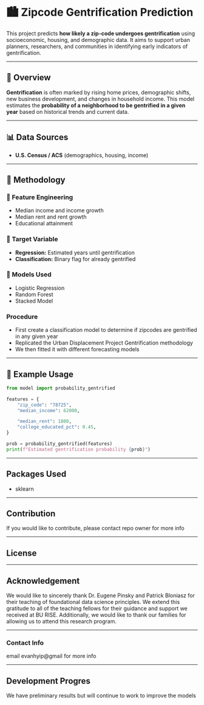 # 🏙️ Zipcode Gentrification Prediction

This project predicts **how likely a zip-code undergoes gentrification** using socioeconomic, housing, and demographic data. It aims to support urban planners, researchers, and communities in identifying early indicators of gentrification.

---

## 📌 Overview

**Gentrification** is often marked by rising home prices, demographic shifts, new business development, and changes in household income. This model estimates the **probability of a neighborhood to be gentrified in a given year** based on historical trends and current data.

---

## 📊 Data Sources

- **U.S. Census / ACS** (demographics, housing, income)

---

## 🧠 Methodology

### 🔧 Feature Engineering
- Median income and income growth
- Median rent and rent growth
- Educational attainment

### 🎯 Target Variable
- **Regression:** Estimated years until gentrification
- **Classification:** Binary flag for already gentrified

### 🤖 Models Used
- Logistic Regression
- Random Forest
- Stacked Model

### Procedure
- First create a classification model to determine if zipcodes are gentrified in any given year
- Replicated the Urban Displacement Project Gentrification methodology
- We then fitted it with different forecasting models
---

## 🧪 Example Usage

```python
from model import probability_gentrified

features = {
    "zip_code": "78725",
    "median_income": 62000,

    "median_rent": 1800,
    "college_educated_pct": 0.45,
}

prob = probability_gentrified(features)
print(f"Estimated gentrification probability {prob}")
```
---

## Packages Used
- sklearn

---

## Contribution
If you would like to contribute, please contact repo owner for more info

---

## License

---

## Acknowledgement

We would like to sincerely thank Dr. Eugene Pinsky and Patrick Bloniasz for their teaching of foundational data science principles. We extend this gratitude to all of the teaching fellows for their guidance and support we received at BU RISE. Additionally, we would like to thank our families for allowing us to attend this research program.

---

### Contact Info
email evanhyip@gmail for more info

---

## Development Progres
We have preliminary results but will continue to work to improve the models



